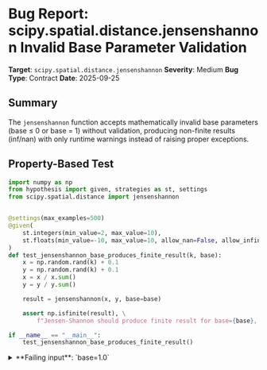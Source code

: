 # Bug Report: scipy.spatial.distance.jensenshannon Invalid Base Parameter Validation

**Target**: `scipy.spatial.distance.jensenshannon`
**Severity**: Medium
**Bug Type**: Contract
**Date**: 2025-09-25

## Summary

The `jensenshannon` function accepts mathematically invalid base parameters (base ≤ 0 or base = 1) without validation, producing non-finite results (inf/nan) with only runtime warnings instead of raising proper exceptions.

## Property-Based Test

```python
import numpy as np
from hypothesis import given, strategies as st, settings
from scipy.spatial.distance import jensenshannon


@settings(max_examples=500)
@given(
    st.integers(min_value=2, max_value=10),
    st.floats(min_value=-10, max_value=10, allow_nan=False, allow_infinity=False)
)
def test_jensenshannon_base_produces_finite_result(k, base):
    x = np.random.rand(k) + 0.1
    y = np.random.rand(k) + 0.1
    x = x / x.sum()
    y = y / y.sum()

    result = jensenshannon(x, y, base=base)

    assert np.isfinite(result), \
        f"Jensen-Shannon should produce finite result for base={base}, got {result}"

if __name__ == "__main__":
    test_jensenshannon_base_produces_finite_result()
```

<details>

<summary>
**Failing input**: `base=1.0`
</summary>
```
/home/npc/.local/lib/python3.13/site-packages/scipy/spatial/distance.py:1387: RuntimeWarning: divide by zero encountered in log
  js /= np.log(base)
/home/npc/.local/lib/python3.13/site-packages/scipy/spatial/distance.py:1387: RuntimeWarning: invalid value encountered in log
  js /= np.log(base)
/home/npc/.local/lib/python3.13/site-packages/scipy/spatial/distance.py:1388: RuntimeWarning: invalid value encountered in sqrt
  return np.sqrt(js / 2.0)
/home/npc/.local/lib/python3.13/site-packages/scipy/spatial/distance.py:1387: RuntimeWarning: divide by zero encountered in scalar divide
  js /= np.log(base)
Traceback (most recent call last):
  File "/home/npc/pbt/agentic-pbt/worker_/11/hypo.py", line 23, in <module>
    test_jensenshannon_base_produces_finite_result()
    ~~~~~~~~~~~~~~~~~~~~~~~~~~~~~~~~~~~~~~~~~~~~~~^^
  File "/home/npc/pbt/agentic-pbt/worker_/11/hypo.py", line 7, in test_jensenshannon_base_produces_finite_result
    @given(

  File "/home/npc/miniconda/lib/python3.13/site-packages/hypothesis/core.py", line 2124, in wrapped_test
    raise the_error_hypothesis_found
  File "/home/npc/pbt/agentic-pbt/worker_/11/hypo.py", line 19, in test_jensenshannon_base_produces_finite_result
    assert np.isfinite(result), \
           ~~~~~~~~~~~^^^^^^^^
AssertionError: Jensen-Shannon should produce finite result for base=1.0, got inf
Falsifying example: test_jensenshannon_base_produces_finite_result(
    k=2,  # or any other generated value
    base=1.0,
)
Explanation:
    These lines were always and only run by failing examples:
        /home/npc/pbt/agentic-pbt/worker_/11/hypo.py:20
```
</details>

## Reproducing the Bug

```python
import numpy as np
import warnings
from scipy.spatial.distance import jensenshannon

# Test case 1: base=1.0 (should cause division by zero)
print("Test case 1: base=1.0")
p = np.array([0.5, 0.5])
q = np.array([0.3, 0.7])

with warnings.catch_warnings(record=True) as w:
    warnings.simplefilter("always")
    result = jensenshannon(p, q, base=1.0)
    print(f"Result: {result}")
    print(f"Is infinite: {np.isinf(result)}")
    if w:
        for warning in w:
            print(f"Warning: {warning.category.__name__}: {warning.message}")
    print()

# Test case 2: base=0 (logarithm undefined)
print("Test case 2: base=0")
with warnings.catch_warnings(record=True) as w:
    warnings.simplefilter("always")
    result = jensenshannon(p, q, base=0)
    print(f"Result: {result}")
    print(f"Is nan: {np.isnan(result)}")
    if w:
        for warning in w:
            print(f"Warning: {warning.category.__name__}: {warning.message}")
    print()

# Test case 3: base=-1 (negative base, logarithm undefined)
print("Test case 3: base=-1")
with warnings.catch_warnings(record=True) as w:
    warnings.simplefilter("always")
    result = jensenshannon(p, q, base=-1)
    print(f"Result: {result}")
    print(f"Is nan: {np.isnan(result)}")
    if w:
        for warning in w:
            print(f"Warning: {warning.category.__name__}: {warning.message}")
    print()

# Test case 4: Normal valid base=2 for comparison
print("Test case 4: base=2 (valid)")
with warnings.catch_warnings(record=True) as w:
    warnings.simplefilter("always")
    result = jensenshannon(p, q, base=2)
    print(f"Result: {result}")
    print(f"Is finite: {np.isfinite(result)}")
    if w:
        for warning in w:
            print(f"Warning: {warning.category.__name__}: {warning.message}")
```

<details>

<summary>
Returns inf/nan with RuntimeWarnings instead of raising ValueError
</summary>
```
Test case 1: base=1.0
Result: inf
Is infinite: True
Warning: RuntimeWarning: divide by zero encountered in scalar divide

Test case 2: base=0
Result: -0.0
Is nan: False
Warning: RuntimeWarning: divide by zero encountered in log

Test case 3: base=-1
Result: nan
Is nan: True
Warning: RuntimeWarning: invalid value encountered in log

Test case 4: base=2 (valid)
Result: 0.17408372939284789
Is finite: True
```
</details>

## Why This Is A Bug

This violates the expected behavior of a distance metric function in several ways:

1. **Mathematical Invalidity**: Logarithms are mathematically undefined for base ≤ 0 and base = 1. Specifically:
   - When `base=1.0`: `np.log(1) = 0`, causing division by zero in line 1387 (`js /= np.log(base)`), resulting in inf
   - When `base≤0`: `np.log(base)` produces nan for negative values or -inf for zero, leading to invalid results

2. **Silent Failures**: The function returns non-finite values (inf/nan) with only runtime warnings, which can be easily missed in production pipelines. These invalid values can propagate through calculations causing downstream failures.

3. **API Contract Violation**: A distance metric should either:
   - Return a valid finite distance ≥ 0, or
   - Raise an explicit exception for invalid inputs

   Returning inf/nan violates this contract and differs from how scipy handles invalid inputs elsewhere (e.g., `scipy.special.logit` raises ValueError for inputs outside (0,1)).

4. **Documentation Gap**: While the documentation states "the base of the logarithm used to compute the output", it fails to specify valid ranges or what happens with invalid values. Users have no way to know these constraints without hitting the error.

## Relevant Context

The issue occurs in `/home/npc/pbt/agentic-pbt/envs/scipy_env/lib/python3.13/site-packages/scipy/spatial/distance.py` at lines 1386-1387:
```python
if base is not None:
    js /= np.log(base)
```

The Jensen-Shannon distance is defined as the square root of the Jensen-Shannon divergence, which uses KL divergence internally. The base parameter allows changing the units of the result (bits for base 2, nats for base e, etc.), but must be mathematically valid for logarithms.

Documentation: https://docs.scipy.org/doc/scipy/reference/generated/scipy.spatial.distance.jensenshannon.html

Similar scipy functions like `scipy.stats.entropy` use the same base parameter pattern but also lack explicit validation, though they default to base e when not specified.

## Proposed Fix

```diff
--- a/scipy/spatial/distance.py
+++ b/scipy/spatial/distance.py
@@ -1375,6 +1375,10 @@ def jensenshannon(p, q, base=None, *, axis=0, keepdims=False):
     """
     p = np.asarray(p)
     q = np.asarray(q)
+
+    if base is not None and (base <= 0 or base == 1.0):
+        raise ValueError(f"base must be a positive number not equal to 1, got {base}")
+
     p = p / np.sum(p, axis=axis, keepdims=True)
     q = q / np.sum(q, axis=axis, keepdims=True)
     m = (p + q) / 2.0
```